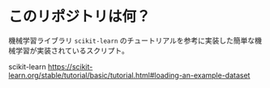 # このリポジトリは何？
機械学習ライブラリ `scikit-learn` のチュートリアルを参考に実装した簡単な機械学習が実装されているスクリプト。

scikit-learn
https://scikit-learn.org/stable/tutorial/basic/tutorial.html#loading-an-example-dataset
